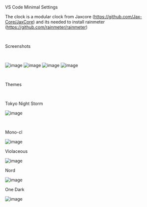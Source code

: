 VS Code Minimal Settings

The clock is a modular clock from Jaxcore (https://github.com/Jax-Core/JaxCore) and its needed to install rainmeter (https://github.com/rainmeter/rainmeter) 

<br/>

Screenshots

<br/>

![image](https://github.com/user-attachments/assets/be6b45fc-4d92-4d91-b950-d3732c45e59b)
![image](https://github.com/user-attachments/assets/046ab0db-bfb4-4744-85ae-2876ff65184e)
![image](https://github.com/user-attachments/assets/2032ecb9-77bf-4b90-be77-12c4098c4391)
![image](https://github.com/user-attachments/assets/ee7ced39-a9c1-4098-904a-ed4ce4d97a1d)

<br/>

Themes

<br/>

Tokyo Night Storm

![image](https://github.com/user-attachments/assets/d3adb43e-ab95-4175-bfd9-43d4ee36b21b)

<br/>

Mono-cl

![image](https://github.com/user-attachments/assets/0b5d1db6-e65f-4d37-9a04-37e9ce82b720)

Violaceous

![image](https://github.com/user-attachments/assets/a297ebb7-c69f-4fee-9544-655565868b3f)

Nord

![image](https://github.com/user-attachments/assets/8b4602bd-41a7-4057-82fb-b7477ac366da)

One Dark

![image](https://github.com/user-attachments/assets/29268bfa-001c-47a6-a690-c842f26d969a)
